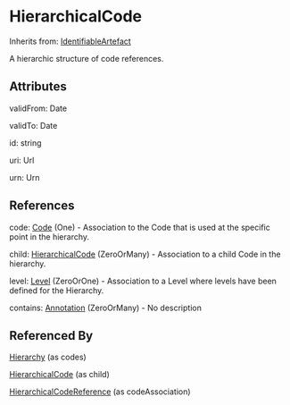 
# HierarchicalCode

Inherits from: [IdentifiableArtefact](../Base/IdentifiableArtefact.md)



A hierarchic structure of code references.

## Attributes

validFrom: Date

validTo: Date

id: string

uri: Url

urn: Urn



## References

code: [Code](../Codelists/Code.md) (One) - Association to the Code that is used at the specific point in the hierarchy.

child: [HierarchicalCode](HierarchicalCode.md) (ZeroOrMany) - Association to a child Code in the hierarchy.

level: [Level](Level.md) (ZeroOrOne) - Association to a Level where levels have been defined for the Hierarchy.

contains: [Annotation](../Base/Annotation.md) (ZeroOrMany) - No description



## Referenced By

[Hierarchy](Hierarchy.md) (as codes)

[HierarchicalCode](HierarchicalCode.md) (as child)

[HierarchicalCodeReference](../HybridCodelistMap/HierarchicalCodeReference.md) (as codeAssociation)


